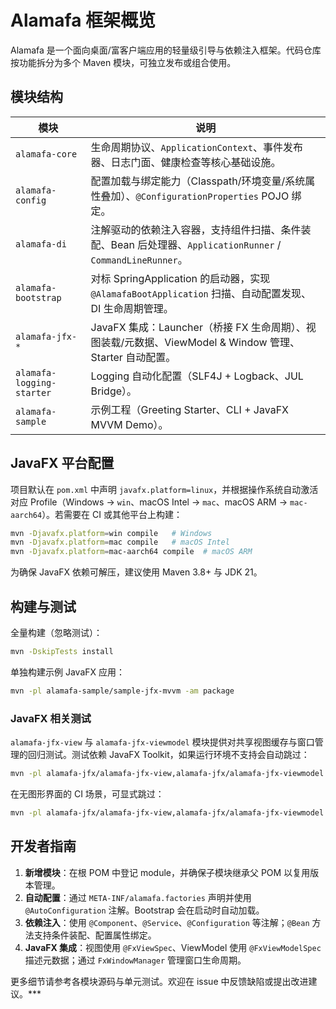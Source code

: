 # Alamafa 框架概览

Alamafa 是一个面向桌面/富客户端应用的轻量级引导与依赖注入框架。代码仓库按功能拆分为多个 Maven 模块，可独立发布或组合使用。

## 模块结构

| 模块 | 说明 |
| --- | --- |
| `alamafa-core` | 生命周期协议、`ApplicationContext`、事件发布器、日志门面、健康检查等核心基础设施。 |
| `alamafa-config` | 配置加载与绑定能力（Classpath/环境变量/系统属性叠加）、`@ConfigurationProperties` POJO 绑定。 |
| `alamafa-di` | 注解驱动的依赖注入容器，支持组件扫描、条件装配、Bean 后处理器、`ApplicationRunner` / `CommandLineRunner`。 |
| `alamafa-bootstrap` | 对标 SpringApplication 的启动器，实现 `@AlamafaBootApplication` 扫描、自动配置发现、DI 生命周期管理。 |
| `alamafa-jfx-*` | JavaFX 集成：Launcher（桥接 FX 生命周期）、视图装载/元数据、ViewModel & Window 管理、Starter 自动配置。 |
| `alamafa-logging-starter` | Logging 自动化配置（SLF4J + Logback、JUL Bridge）。 |
| `alamafa-sample` | 示例工程（Greeting Starter、CLI + JavaFX MVVM Demo）。 |

## JavaFX 平台配置

项目默认在 `pom.xml` 中声明 `javafx.platform=linux`，并根据操作系统自动激活对应 Profile（Windows → `win`、macOS Intel → `mac`、macOS ARM → `mac-aarch64`）。若需要在 CI 或其他平台上构建：

```bash
mvn -Djavafx.platform=win compile   # Windows
mvn -Djavafx.platform=mac compile   # macOS Intel
mvn -Djavafx.platform=mac-aarch64 compile  # macOS ARM
```

为确保 JavaFX 依赖可解压，建议使用 Maven 3.8+ 与 JDK 21。

## 构建与测试

全量构建（忽略测试）：

```bash
mvn -DskipTests install
```

单独构建示例 JavaFX 应用：

```bash
mvn -pl alamafa-sample/sample-jfx-mvvm -am package
```

### JavaFX 相关测试

`alamafa-jfx-view` 与 `alamafa-jfx-viewmodel` 模块提供对共享视图缓存与窗口管理的回归测试。测试依赖 JavaFX Toolkit，如果运行环境不支持会自动跳过：

```bash
mvn -pl alamafa-jfx/alamafa-jfx-view,alamafa-jfx/alamafa-jfx-viewmodel test
```

在无图形界面的 CI 场景，可显式跳过：

```bash
mvn -pl alamafa-jfx/alamafa-jfx-view,alamafa-jfx/alamafa-jfx-viewmodel -DskipTests test
```

## 开发者指南

1. **新增模块**：在根 POM 中登记 module，并确保子模块继承父 POM 以复用版本管理。
2. **自动配置**：通过 `META-INF/alamafa.factories` 声明并使用 `@AutoConfiguration` 注解。Bootstrap 会在启动时自动加载。
3. **依赖注入**：使用 `@Component`、`@Service`、`@Configuration` 等注解；`@Bean` 方法支持条件装配、配置属性绑定。
4. **JavaFX 集成**：视图使用 `@FxViewSpec`、ViewModel 使用 `@FxViewModelSpec` 描述元数据；通过 `FxWindowManager` 管理窗口生命周期。

更多细节请参考各模块源码与单元测试。欢迎在 issue 中反馈缺陷或提出改进建议。***
